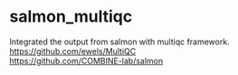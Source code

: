# salmon_multiqc
Integrated the output from salmon with multiqc framework.   
https://github.com/ewels/MultiQC   
https://github.com/COMBINE-lab/salmon   
